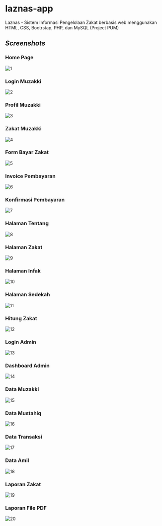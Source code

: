 # laznas-app
Laznas - Sistem Informasi Pengelolaan Zakat  berbasis web menggunakan HTML, CSS, Bootrstap, PHP, dan MySQL (Project PUM)

<i><h2>Screenshots</h2></i>

<h3>Home Page</h3>

![1](https://github.com/Pajar-Padillah/laznas-app/assets/81399270/bce633d7-6802-49cd-b08c-985ce7fe45d9)

<h3>Login Muzakki</h3>

![2](https://github.com/Pajar-Padillah/laznas-app/assets/81399270/a2f7def5-6923-40da-b410-a1ec4142778f)

<h3>Profil Muzakki</h3>

![3](https://github.com/Pajar-Padillah/laznas-app/assets/81399270/77a6f707-137e-4b53-a35b-8f993a487fd4)

<h3>Zakat Muzakki</h3>

![4](https://github.com/Pajar-Padillah/laznas-app/assets/81399270/86f0926d-4a8d-472b-a738-193252f831a9)

<h3>Form Bayar Zakat</h3>

![5](https://github.com/Pajar-Padillah/laznas-app/assets/81399270/f3841174-29aa-4c0a-a78b-77655d824559)

<h3>Invoice Pembayaran</h3>

![6](https://github.com/Pajar-Padillah/laznas-app/assets/81399270/32b5388a-57e2-49a1-bb07-599aa20bbbeb)

<h3>Konfirmasi Pembayaran</h3>

![7](https://github.com/Pajar-Padillah/laznas-app/assets/81399270/29f7fc97-aa30-449c-bace-e08af3235d5f)

<h3>Halaman Tentang</h3>

![8](https://github.com/Pajar-Padillah/laznas-app/assets/81399270/ec5d4658-3896-471a-926e-ebef67e7cf9b)

<h3>Halaman Zakat</h3>

![9](https://github.com/Pajar-Padillah/laznas-app/assets/81399270/6e4dce83-d450-46ba-b505-a52d80257521)

<h3>Halaman Infak</h3>

![10](https://github.com/Pajar-Padillah/laznas-app/assets/81399270/f886c4f9-a052-4b77-b99f-ac2f33ad0d79)

<h3>Halaman Sedekah</h3>

![11](https://github.com/Pajar-Padillah/laznas-app/assets/81399270/523f9b0d-bc6e-4f5f-911c-5d0df750c6c2)

<h3>Hitung Zakat</h3>

![12](https://github.com/Pajar-Padillah/laznas-app/assets/81399270/c904ca2b-e98f-4079-9934-e9112e7589db)

<h3>Login Admin</h3>

![13](https://github.com/Pajar-Padillah/laznas-app/assets/81399270/75a571ff-1122-46b3-96c3-ca0b4d856162)

<h3>Dashboard Admin</h3>

![14](https://github.com/Pajar-Padillah/laznas-app/assets/81399270/54eab351-5471-4f20-8cc4-681f113a616b)

<h3>Data Muzakki</h3>

![15](https://github.com/Pajar-Padillah/laznas-app/assets/81399270/1052d9e7-085c-4e79-bf81-87e8d6142bbd)

<h3>Data Mustahiq</h3>

![16](https://github.com/Pajar-Padillah/laznas-app/assets/81399270/de356b37-3057-4ebd-ad82-353315ec3d1e)

<h3>Data Transaksi</h3>

![17](https://github.com/Pajar-Padillah/laznas-app/assets/81399270/83f52ce0-5744-4002-b5b3-10f14ce7a4b0)

<h3>Data Amil</h3>

![18](https://github.com/Pajar-Padillah/laznas-app/assets/81399270/15639a15-e87f-4a47-9429-9e31dd33d3f1)

<h3>Laporan Zakat</h3>

![19](https://github.com/Pajar-Padillah/laznas-app/assets/81399270/2f6b7ed1-fdd3-4e13-9315-ed16539e831a)

<h3>Laporan File PDF</h3>

![20](https://github.com/Pajar-Padillah/laznas-app/assets/81399270/06d0848e-afe5-4a96-ba62-639d82f1b287)

